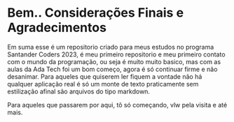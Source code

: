 # Bem.. Considerações Finais e Agradecimentos

Em suma esse é um repositorio criado para meus estudos no programa Santander Coders 2023, é meu primeiro repositorio e meu primeiro contato com o mundo da programação, ou seja é muito muito basico, mas com as aulas da Ada Tech foi um bom começo, agora é só continuar firme e não desanimar. Para aqueles que quiserem ler fiquem a vontade não há qualquer aplicação real é só um monte de texto praticamente sem estilização afinal são arquivos do tipo markdown.

Para aqueles que passarem por aqui, tô só começando, vlw pela visita e até mais.
